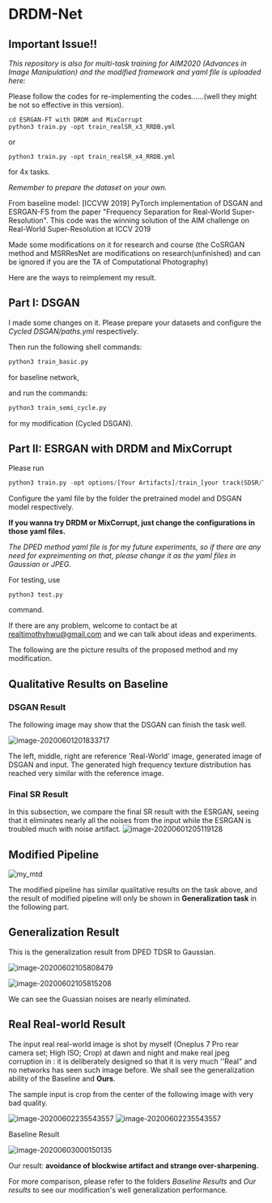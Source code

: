 # DRDM-Net


## Important Issue!!

*This repository is also for multi-task training for AIM2020 (Advances in Image Manipulation) and the modified framework and yaml file is uploaded here:*

Please follow the codes for re-implementing the codes......(well they might be not so effective in this version).

```shell
cd ESRGAN-FT with DRDM and MixCorrupt
python3 train.py -opt train_realSR_x3_RRDB.yml
```

or 

```shell
python3 train.py -opt train_realSR_x4_RRDB.yml
```

for 4x tasks.

*Remember to prepare the dataset on your own.*



From baseline model: [ICCVW 2019] PyTorch implementation of DSGAN and ESRGAN-FS from the paper "Frequency Separation for Real-World Super-Resolution". This code was the winning solution of the AIM challenge on Real-World Super-Resolution at ICCV 2019

Made some modifications on it for research and course (the CoSRGAN method and MSRResNet are modifications on research(unfinished) and can be ignored if you are the TA of Computational Photography)

Here are the ways to reimplement my result.



## Part I: DSGAN

I made some changes on it. Please prepare your datasets and configure the *Cycled DSGAN/paths.yml* respectively.

Then run the following shell commands:

```python
python3 train_basic.py
```
 for baseline network,

 and run the commands:

 ```python
python3 train_semi_cycle.py
 ```
 for my modification (Cycled DSGAN).

 ## Part II: ESRGAN with DRDM and MixCorrupt

 Please run 

 ```python
python3 train.py -opt options/[Your Artifacts]/train_[your track(SDSR/TDSR)].yml
 ```

Configure the yaml file by the folder the pretrained model and DSGAN model respectively.

**If you wanna try DRDM or MixCorrupt, just change the configurations in those yaml files.**

*The DPED method yaml file is for my future experiments, so if there are any need for expreimenting on that, please change it as the yaml files in Gaussian or JPEG.*

For testing, use

```
python3 test.py
```
command.

If there are any problem, welcome to contact be at realtimothyhwu@gmail.com and we can talk about ideas and experiments.



The following are the picture results of the proposed method and my modification.



## Qualitative Results on Baseline

### DSGAN Result

The following image may show that the DSGAN can finish the task well.

![image-20200601201833717](image-20200601201828430.png)

The left, middle, right are reference 'Real-World' image, generated image of DSGAN and input. The generated high frequency texture distribution has reached very similar with the reference image.

### Final SR Result

In this subsection, we compare the final SR result with the ESRGAN, seeing that it eliminates nearly all the noises from the input while the ESRGAN is troubled much with noise artifact. ![image-20200601205119128](/Users/relbmageht/Desktop/NADU-DMDR/image-20200601205119128.png)





## Modified Pipeline

![my_mtd](my_mtd.png)

The modified pipeline has similar qualitative results on the task above, and the result of modified pipeline will only be shown in **Generalization task** in the following part.

## Generalization Result

This is the generalization result from DPED TDSR to Gaussian.

![image-20200602105808479](image-20200602105808479.png)

![image-20200602105815208](image-20200602105815208.png)

We can see the Guassian noises are nearly eliminated.

## Real Real-world Result

The input real real-world image is shot by myself (Oneplus 7 Pro rear camera set; High ISO; Crop) at dawn and night and make real jpeg corruption in : it is deliberately designed so that it is very much ''Real" and no networks has seen such image before. We shall see the generalization ability of the Baseline and **Ours**.

The sample input is crop from the center of the following image with very bad quality.

<img src="1.jpeg" alt="image-20200602235543557"  />



<img src="image-20200602235543557.png" alt="image-20200602235543557"  />

Baseline Result

![image-20200603000150135](image-20200603000150135.png)

Our result: **avoidance of blockwise artifact and strange over-sharpening.**



For more comparison, please refer to the folders *Baseline Results* and *Our results* to see our modification's well generalization performance.